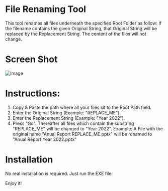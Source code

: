 # File Renaming Tool
This tool renames all files underneath the specified Root Folder as follow: If the filename contains the given Original String, that Original String will be replaced by the Replacement String. The content of the files will not change.

# Screen Shot

![image](https://user-images.githubusercontent.com/98264396/180599535-025eb5c0-7804-4532-a0bb-bedc3b1ef295.png)
# Instructions:
1. Copy & Paste the path where all your files sit to the Root Path field.
2. Enter the Original String (Example: "REPLACE_ME").
3. Enter the Replacement String (Example: "Year 2022").
4. Press "Go".
Thereafter all files which contain the substring "REPLACE_ME" will be changed to "Year 2022".
Example:
   A File with the original name "Anual Report REPLACE_ME.pptx" will be renamed to "Anual Report Year 2022.pptx"

# Installation
No real installation is required. Just run the EXE file.

Enjoy it!
